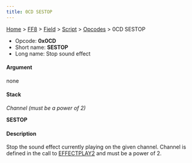 ```yaml
---
title: 0CD SESTOP
---
```


[Home](Main%20Page.md) > [FF8](FF8.md) > [Field](FF8/Field.md) > [Script](FF8/Field/Script.md) > [Opcodes](FF8/Field/Script/Opcodes.md) > 0CD SESTOP

-   Opcode: **0x0CD**
-   Short name: **SESTOP**
-   Long name: Stop sound effect

#### Argument

none

#### Stack

  
*Channel (must be a power of 2)*

**SESTOP**

#### Description

Stop the sound effect currently playing on the given channel. Channel is
defined in the call to [EFFECTPLAY2][] and must be a power of 2.

  [EFFECTPLAY2]: ../021%20EFFECTPLAY2.md "wikilink"
